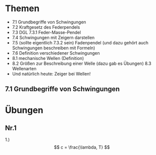 # Themen
- 7.1 Grundbegriffe von Schwingungen 
- 7.2 Kraftgesetz des Federpendels 
- 7.3 DGL 7.3.1 Feder-Masse-Pendel 
- 7.4 Schwingungen mit Zeigern darstellen 
- 7.5 (sollte eigentlich 7.3.2 sein) Fadenpendel (und dazu gehört auch Schwingungen beschreiben mit Formeln) 
- 7.6 Definition verschiedener Schwingungen 
- 8.1 mechanische Wellen (Definition) 
- 8.2 Größen zur Beschreibung einer Welle (dazu gab es Übungen) 8.3 Wellenarten 
- Und natürlich heute: Zeiger bei Wellen!

## 7.1 Grundbegriffe von Schwingungen





# Übungen
## Nr.1 
1.) 
$$ 
c = \frac{\lambda, T}
$$